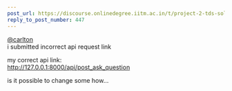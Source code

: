 ```yaml
---
post_url: https://discourse.onlinedegree.iitm.ac.in/t/project-2-tds-solver-discussion-thread/169029/451
reply_to_post_number: 447
---
```

[@carlton](/u/carlton)  
i submitted incorrect api request link

my correct api link:  
<http://127.0.0.1:8000/api/post_ask_question>

is it possible to change some how…